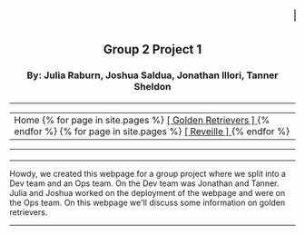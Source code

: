 <html>
<head>
<title>Group 2:TCMG 412</title>

</head>


<tr>


<h1><marquee>Howdy!</marquee></h1>
<h2 align="center">Group 2 Project 1</h2>
<h3 align="center">By: Julia Raburn, Joshua Saldua, Jonathan Illori, Tanner Sheldon</h3>
<h4 align="center">
 
<hr align="center">
<center><table><tr><td > Home  {% for page in site.pages %} <a href= "goldenretriever.md"> [ Golden Retrievers ] </a> {% endfor %} {% for page in site.pages %} <a href= "reveille.md"> [ Reveille ]  </a>{% endfor %}</td> </tr></table></center>
<hr align="center">

<script type="text/javascript"> 
function display_c(){
var refresh=1000; // Refresh rate in milli seconds
mytime=setTimeout('display_ct()',refresh)
}

function display_ct() {
var x = new Date()
document.getElementById('ct').innerHTML = x;
display_c();
 }
</script>

<span id='ct' ></span>
</h4>
<hr align="center">

<p>	Howdy, we created this webpage for a group project where we split into a Dev team and an Ops team. On the Dev team was Jonathan and Tanner. Julia and Joshua worked on the deployment of the webpage and were on the Ops team. On this webpage we'll discuss some information on golden retrievers.
</p>

<hr align="center">
